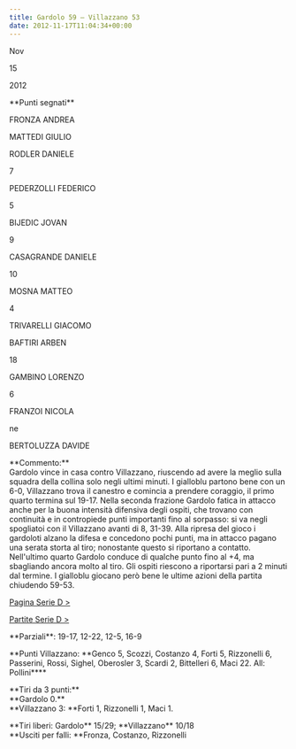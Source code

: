 ```yaml
---
title: Gardolo 59 – Villazzano 53
date: 2012-11-17T11:04:34+00:00
---
```

Nov

15

2012

\*\*Punti segnati\*\*

FRONZA ANDREA

MATTEDI GIULIO

RODLER DANIELE

7

PEDERZOLLI FEDERICO

5

BIJEDIC JOVAN

9

CASAGRANDE DANIELE

10

MOSNA MATTEO

4

TRIVARELLI GIACOMO

BAFTIRI ARBEN

18

GAMBINO LORENZO

6

FRANZOI NICOLA

ne

BERTOLUZZA DAVIDE

\*\*Commento:\*\*  
Gardolo vince in casa contro Villazzano, riuscendo ad avere la meglio sulla squadra della collina solo negli ultimi minuti. I gialloblu partono bene con un 6-0, Villazzano trova il canestro e comincia a prendere coraggio, il primo quarto termina sul 19-17. Nella seconda frazione Gardolo fatica in attacco anche per la buona intensità difensiva degli ospiti, che trovano con continuità e in contropiede punti importanti fino al sorpasso: si va negli spogliatoi con il Villazzano avanti di 8, 31-39. Alla ripresa del gioco i gardoloti alzano la difesa e concedono pochi punti, ma in attacco pagano una serata storta al tiro; nonostante questo si riportano a contatto. Nell'ultimo quarto Gardolo conduce di qualche punto fino al +4, ma sbagliando ancora molto al tiro. Gli ospiti riescono a riportarsi pari a 2 minuti dal termine. I gialloblu giocano però bene le ultime azioni della partita chiudendo 59-53.

[Pagina Serie D >](http://www.basketgardolo.it/serie-d)

[Partite Serie D >](http://www.basketgardolo.it/?tag=serie-d&cat=11)

\*\*Parziali\*\*: 19-17, 12-22, 12-5, 16-9

\*\*Punti Villazzano: \*\*Genco 5, Scozzi, Costanzo 4, Forti 5, Rizzonelli 6, Passerini, Rossi, Sighel, Oberosler 3, Scardi 2, Bittelleri 6, Maci 22. All: Pollini\*\*\*\*

\*\*Tiri da 3 punti:\*\*  
\*\*Gardolo 0.\*\*  
\*\*Villazzano 3: \*\*Forti 1, Rizzonelli 1, Maci 1.

\*\*Tiri liberi: Gardolo\*\* 15/29; \*\*Villazzano\*\* 10/18  
\*\*Usciti per falli: \*\*Fronza, Costanzo, Rizzonelli